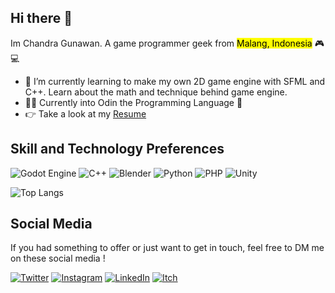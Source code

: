 ## Hi there :wave: 
Im Chandra Gunawan. A game programmer geek from <mark>Malang, Indonesia</mark>  :video_game: :computer:

- 🌱 I’m currently learning to make my own 2D game engine with SFML and C++. Learn about the math and technique behind game engine.
- :man_technologist: Currently into Odin the Programming Language :star2:
- :point_right: Take a look at my [Resume](https://github.com/beyondchan28/beyondchan28/blob/7b402e5da77511f98c9d06bf62a6d9f52e7da2e6/Chandra%20Gunawan_Game%20Programmer_CV.pdf)

## Skill and Technology Preferences

<p>
<img src="https://img.shields.io/badge/Godot%20Engine-478CBF.svg?style=for-the-badge&logo=Godot-Engine&logoColor=white" alt="Godot Engine">
<img src="https://img.shields.io/badge/C++-00599C.svg?style=for-the-badge&logo=C++&logoColor=white" alt="C++"> 
<img src="https://img.shields.io/badge/Blender-E87D0D.svg?style=for-the-badge&logo=Blender&logoColor=white" alt="Blender">
<img src="https://img.shields.io/badge/Python-3776AB.svg?style=for-the-badge&logo=Python&logoColor=white" alt="Python">
<img src="https://img.shields.io/badge/PHP-777BB4.svg?style=for-the-badge&logo=PHP&logoColor=white" alt="PHP">
<img src="https://img.shields.io/badge/Unity-000000.svg?style=for-the-badge&logo=Unity&logoColor=white" alt="Unity">
</p>

![Top Langs](https://github-readme-stats.vercel.app/api/top-langs/?username=beyondchan28&hide_progress=true)

## Social Media
If you had something to offer or just want to get in touch, feel free to DM me on these social media !

<p>
<a href="https://twitter.com/the_gravital"><img src="https://img.shields.io/badge/Twitter-1D9BF0.svg?style=for-the-badge&logo=Twitter&logoColor=white" alt="Twitter"></a>
<a href="https://www.instagram.com/thegravital"><img src="https://img.shields.io/badge/Instagram-E4405F.svg?style=for-the-badge&logo=Instagram&logoColor=white" alt="Instagram"></a>
<a href="https://www.linkedin.com/in/beyonddd/"><img src="https://img.shields.io/badge/LinkedIn-0A66C2.svg?style=for-the-badge&logo=LinkedIn&logoColor=white" alt="LinkedIn"></a>
<a href="https://beyonddd.itch.io/"><img src="https://img.shields.io/badge/Itch.io-FA5C5C.svg?style=for-the-badge&logo=itchdotio&logoColor=white" alt="Itch"></a>
</p>

<!--
**beyondchan28/beyondchan28** is a ✨ _special_ ✨ repository because its `README.md` (this file) appears on your GitHub profile.

Here are some ideas to get you started:

- 🔭 I’m currently working on ...
- 🌱 I’m currently learning ...
- 👯 I’m looking to collaborate on ...
- 🤔 I’m looking for help with ...
- 💬 Ask me about ...
- 📫 How to reach me: ...
- 😄 Pronouns: ...
- ⚡ Fun fact: ...
-->
